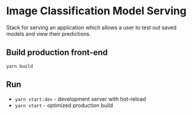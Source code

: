 # Image Classification Model Serving
Stack for serving an application which allows a user to test out saved models and view their predictions.

## Build production front-end
`yarn build`

## Run
* `yarn start:dev` - development server with hot-reload
* `yarn start` - optimized production build


